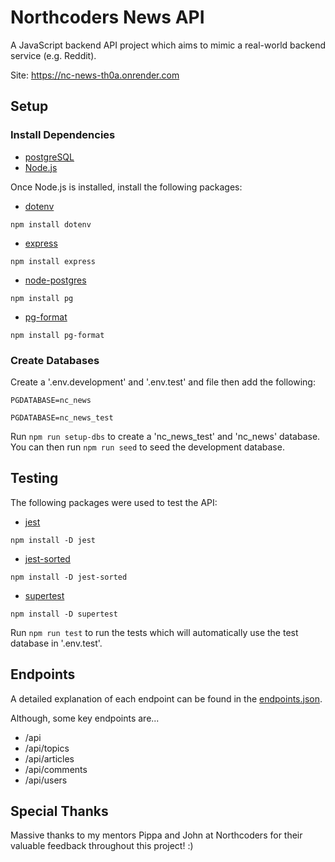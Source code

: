 # Northcoders News API

A JavaScript backend API project which aims to mimic a real-world backend service (e.g. Reddit).

Site: https://nc-news-th0a.onrender.com

## Setup
### Install Dependencies

* [postgreSQL](https://www.postgresql.org/)
* [Node.js](https://nodejs.org/)

Once Node.js is installed, install the following packages:

* [dotenv](https://www.npmjs.com/package/dotenv)

`npm install dotenv`

* [express](https://www.npmjs.com/package/express)

`npm install express`

* [node-postgres](https://www.npmjs.com/package/pg)

`npm install pg`

* [pg-format](https://www.npmjs.com/package/pg-format)

`npm install pg-format`

### Create Databases

Create a '.env.development' and '.env.test' and file then add the following:

`PGDATABASE=nc_news`

`PGDATABASE=nc_news_test`

Run `npm run setup-dbs` to create a 'nc_news_test' and 'nc_news' database. 
You can then run `npm run seed` to seed the development database.

## Testing

The following packages were used to test the API:

* [jest](https://www.npmjs.com/package/jest)

`npm install -D jest`

* [jest-sorted](https://www.npmjs.com/package/jest-sorted)

`npm install -D jest-sorted`

* [supertest](https://www.npmjs.com/package/supertest)

`npm install -D supertest`

Run `npm run test` to run the tests which will automatically use the test database in '.env.test'.

## Endpoints

A detailed explanation of each endpoint can be found in the [endpoints.json](./endpoints.json).

Although, some key endpoints are...

* /api
* /api/topics
* /api/articles
* /api/comments
* /api/users

## Special Thanks

Massive thanks to my mentors Pippa and John at Northcoders for their valuable feedback throughout this project! :)